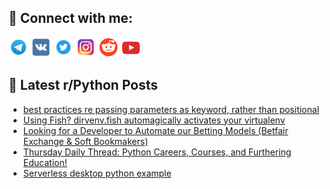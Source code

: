 ## 🔎 Connect with me:
[<img src="https://github.com/bullbesh/bullbesh/blob/main/images/Telegram.png" width="32" height="32" />](https://t.me/bullbesh)
[<img src="https://github.com/bullbesh/bullbesh/blob/main/images/VK.png" width="32" height="32" />](https://vk.com/bullbesh)
[<img src="https://github.com/bullbesh/bullbesh/blob/main/images/Twitter.png" width="32" height="32" />](https://twitter.com/bullbesh1)
[<img src="https://github.com/bullbesh/bullbesh/blob/main/images/Instagram.png" width="32" height="32" />](https://www.instagram.com/bullbesh)
[<img src="https://github.com/bullbesh/bullbesh/blob/main/images/Reddit.png" width="32" height="32" />](https://www.reddit.com/user/bullbesh)
[<img src="https://github.com/bullbesh/bullbesh/blob/main/images/YouTube.png" width="32" height="32" />](https://www.youtube.com/channel/UCtfjRs6uzgq5mfm8S06WTcg)

## 📕 Latest r/Python Posts
<!-- BLOG-POST-LIST:START -->
- [best practices re passing parameters as keyword, rather than positional](https://www.reddit.com/r/Python/comments/1j4wdwo/best_practices_re_passing_parameters_as_keyword/)
- [Using Fish? dirvenv.fish automagically activates your virtualenv](https://www.reddit.com/r/Python/comments/1j4omal/using_fish_dirvenvfish_automagically_activates/)
- [Looking for a Developer to Automate our Betting Models &lpar;Betfair Exchange &amp; Soft Bookmakers&rpar;](https://www.reddit.com/r/Python/comments/1j4j1f0/looking_for_a_developer_to_automate_our_betting/)
- [Thursday Daily Thread: Python Careers, Courses, and Furthering Education!](https://www.reddit.com/r/Python/comments/1j4i2gh/thursday_daily_thread_python_careers_courses_and/)
- [Serverless desktop python example](https://www.reddit.com/r/Python/comments/1j4c0mj/serverless_desktop_python_example/)
<!-- BLOG-POST-LIST:END -->
